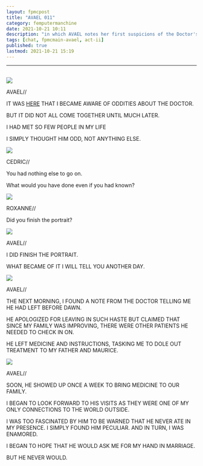 ```yaml
---
layout: fpmcpost
title: "AVAEL 011"
category: femputermanchine
date: 2021-10-21 10:11
description: "in which AVAEL notes her first suspicions of the Doctor's strangeness"
tags: [chat, fpmcmain-avael, act-ii]
published: true
lastmod: 2021-10-21 15:19
---
```

[//]: # ( 10/21/21  -added)

*****
<br/>

<div class="chat-box">
<img src="{{ site.url }}/assets/tb/avael-tb.jpg" class="chat-portrait" />
<p class="ppl-sez">AVAEL//</p>
<p class="ppl-sez">IT WAS <a href="{{ '/femputermanchine/avaelleeaston-3' | prepend: site.url }}">HERE</a> THAT I BECAME AWARE OF ODDITIES ABOUT THE DOCTOR.</p>
<p class="ppl-sez">BUT IT DID NOT ALL COME TOGETHER UNTIL MUCH LATER.</p>
<p class="ppl-sez">I HAD MET SO FEW PEOPLE IN MY LIFE</p>
<p class="ppl-sez">I SIMPLY THOUGHT HIM ODD, NOT ANYTHING ELSE.</p>
</div>

<div class="chat-box">
<img src="{{ site.url }}/assets/tb/cedric1.jpg" class="chat-portrait" />
<p class="ppl-sez">CEDRIC//</p>
<p class="ppl-sez">You had nothing else to go on.</p>
<p class="ppl-sez">What would you have done even if you had known?</p>
</div>

<div class="chat-box">
<img src="{{ site.url }}/assets/tb/roxanne-tb.jpg" class="chat-portrait" />
<p class="ppl-sez">ROXANNE//</p>
<p class="ppl-sez">Did you finish the portrait?</p>
</div>

<div class="chat-box">
<img src="{{ site.url }}/assets/tb/avael-tb.jpg" class="chat-portrait" />
<p class="ppl-sez">AVAEL//</p>
<p class="ppl-sez">I DID FINISH THE PORTRAIT.</p>
<p class="ppl-sez">WHAT BECAME OF IT I WILL TELL YOU ANOTHER DAY.</p>
</div>

<div class="chat-box">
<img src="{{ site.url }}/assets/tb/avael-tb.jpg" class="chat-portrait" />
<p class="ppl-sez">AVAEL//</p>
<p class="ppl-sez">THE NEXT MORNING, I FOUND A NOTE FROM THE DOCTOR TELLING ME HE HAD LEFT BEFORE DAWN.</p>
<p class="ppl-sez">HE APOLOGIZED FOR LEAVING IN SUCH HASTE BUT CLAIMED THAT SINCE MY FAMILY WAS IMPROVING, THERE WERE OTHER PATIENTS HE NEEDED TO CHECK IN ON.</p>
<p class="ppl-sez">HE LEFT MEDICINE AND INSTRUCTIONS, TASKING ME TO DOLE OUT TREATMENT TO MY FATHER AND MAURICE.</p>
</div>

<div class="chat-box">
<img src="{{ site.url }}/assets/tb/avael-tb.jpg" class="chat-portrait" />
<p class="ppl-sez">AVAEL//</p>
<p class="ppl-sez">SOON, HE SHOWED UP ONCE A WEEK TO BRING MEDICINE TO OUR FAMILY.</p>
<p class="ppl-sez">I BEGAN TO LOOK FORWARD TO HIS VISITS AS THEY WERE ONE OF MY ONLY CONNECTIONS TO THE WORLD OUTSIDE.</p>
<p class="ppl-sez">I WAS TOO FASCINATED BY HIM TO BE WARNED THAT HE NEVER ATE IN MY PRESENCE. I SIMPLY FOUND HIM PECULIAR. AND IN TURN, I WAS ENAMORED.</p>
<p class="ppl-sez">I BEGAN TO HOPE THAT HE WOULD ASK ME FOR MY HAND IN MARRIAGE.</p>
<p class="ppl-sez">BUT HE NEVER WOULD.</p>
</div>

